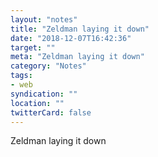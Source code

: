 ```yaml
---
layout: "notes"
title: "Zeldman laying it down"
date: "2018-12-07T16:42:36"
target: ""
meta: "Zeldman laying it down"
category: "Notes"
tags:
- web
syndication: ""
location: ""
twitterCard: false
---
```

Zeldman laying it down
